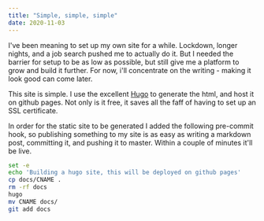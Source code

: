 ```yaml
---
title: "Simple, simple, simple"
date: 2020-11-03
---
```


I've been meaning to set up my own site for a while. Lockdown, longer nights, and a job search pushed me to actually do it. But I needed the barrier for setup to be as low as possible, but still give me a platform to grow and build it further. For now, i'll concentrate on the writing - making it look good can come later.

This site is simple. I use the excellent [Hugo](gohugo.io) to generate the html, and host it on github pages. Not only is it free, it saves all the faff of having to set up an SSL certificate.

In order for the static site to be generated I added the following pre-commit hook, so publishing something to my site is as easy as writing a markdown post, committing it, and pushing it to master. Within a couple of minutes it'll be live.

```bash
set -e
echo 'Building a hugo site, this will be deployed on github pages'
cp docs/CNAME .
rm -rf docs
hugo
mv CNAME docs/
git add docs
```

